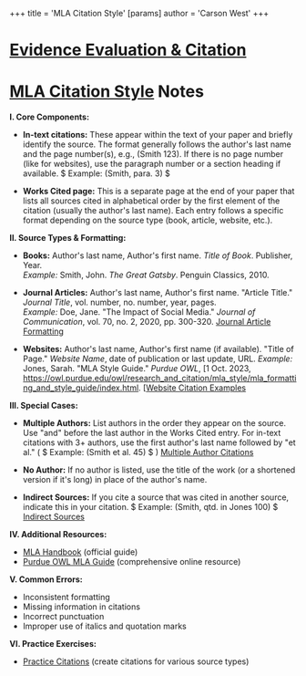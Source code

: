 +++
 title = 'MLA Citation Style'
[params]
	author = 'Carson West'
+++
# [Evidence Evaluation & Citation](./../evidence-evaluation-&-citation/)
# [MLA Citation Style](./../mla-citation-style/) Notes

**I. Core Components:**

*   **In-text citations:**  These appear within the text of your paper and briefly identify the source.  The format generally follows the author's last name and the page number(s), e.g., (Smith 123).  If there is no page number (like for websites), use the paragraph number or a section heading if available.  $ Example: (Smith, para. 3) $ 

*   **Works Cited page:** This is a separate page at the end of your paper that lists all sources cited in alphabetical order by the first element of the citation (usually the author's last name).  Each entry follows a specific format depending on the source type (book, article, website, etc.).

**II. Source Types & Formatting:**

*   **Books:**  Author's last name, Author's first name. *Title of Book*. Publisher, Year.  
    *Example:* Smith, John. *The Great Gatsby*. Penguin Classics, 2010.

*   **Journal Articles:** Author's last name, Author's first name. "Article Title." *Journal Title*, vol. number, no. number, year, pages.  
    *Example:* Doe, Jane. "The Impact of Social Media." *Journal of Communication*, vol. 70, no. 2, 2020, pp. 300-320.  [Journal Article Formatting](./../journal-article-formatting/)

*   **Websites:**  Author's last name, Author's first name (if available). "Title of Page." *Website Name*, date of publication or last update, URL. 
    *Example:*  Jones, Sarah. "MLA Style Guide." *Purdue OWL*, [1 Oct. 2023, https://owl.purdue.edu/owl/research_and_citation/mla_style/mla_formatting_and_style_guide/index.html. [[Website Citation Examples](./../1-oct.-2023-https://owl.purdue.edu/owl/research_and_citation/mla_style/mla_formatting_and_style_guide/index.html.-[[website-citation-examples/)


**III.  Special Cases:**

*   **Multiple Authors:** List authors in the order they appear on the source. Use "and" before the last author in the Works Cited entry. For in-text citations with 3+ authors, use the first author's last name followed by "et al." ( $ Example: (Smith et al. 45) $ )  [Multiple Author Citations](./../multiple-author-citations/)

*   **No Author:** If no author is listed, use the title of the work (or a shortened version if it's long) in place of the author's name.

*   **Indirect Sources:** If you cite a source that was cited in another source, indicate this in your citation.   $ Example: (Smith, qtd. in Jones 100) $   [Indirect Sources](./../indirect-sources/)


**IV.  Additional Resources:**

*   [MLA Handbook](./../mla-handbook/) (official guide)
*   [Purdue OWL MLA Guide](./../purdue-owl-mla-guide/) (comprehensive online resource)


**V.  Common Errors:**

*   Inconsistent formatting
*   Missing information in citations
*   Incorrect punctuation
*   Improper use of italics and quotation marks


**VI.  Practice Exercises:**

*   [Practice Citations](./../practice-citations/) (create citations for various source types)
